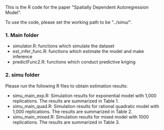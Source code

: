 

This is the R code for the paper "Spatially Dependent Autoregression Model".

To use the code, please set the working path to be "../simu/".


### 1. Main folder
 - simulator.R: functions which simulate the dataset
 - est_infer_func.R: functions which estimate the model and make inference
 - predictFunc2.R: functions which conduct predictive kriging
 
### 2. simu folder

Please run the following R files to obtain estimation results:
 - simu_main_exp.R: Simulation results for exponential model with 1,000 replications. The results are summarized in Table 1.
 - simu_main_quad.R: Simulation results for rational quadratic model with 1,000 replications. The results are summarized in Table 2.
 - simu_main_mixed.R: Simulation results for mixed model with 1000 replications. The results are summarized in Table 3.

